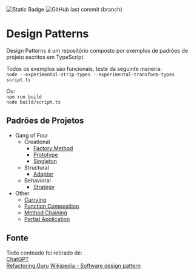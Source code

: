 ![Static Badge](https://img.shields.io/badge/Node.js-LTS-brightgreen) ![GitHub last commit (branch)](https://img.shields.io/github/last-commit/bsshenrique/design-patterns/main)

# Design Patterns
Design Patterns é um repositório composto por exemplos de padrões de projeto escritos em TypeScript.

Todos os exemplos são funcionais, teste da seguinte maneira:  
`node --experimental-strip-types --experimental-transform-types script.ts`

Ou:  
`npm run build`  
`node build/script.ts`

## Padrões de Projetos
- Gang of Four
  - Creational
    - [Factory Method](gang-of-four/creational/factory-method.ts)
    - [Prototype](gang-of-four/creational/prototype.ts)
    - [Singleton](gang-of-four/creational/singleton.ts)
  - Structural
    - [Adapter](gang-of-four/structural/adapter.ts)
  - Behavioral
    - [Strategy](gang-of-four/behavioral/strategy.ts)
- Other
  - [Currying](other/currying.ts)
  - [Function Composition](other/function-composition.ts)
  - [Method Chaining](other/method-chaining.ts)
  - [Partial Application](other/partial-application.ts)

## Fonte
Todo conteúdo foi retirado de:  
[ChatGPT](https://chatgpt.com)  
[Refactoring.Guru](https://refactoring.guru)
[Wikipedia - Software design pattern](https://en.wikipedia.org/wiki/Software_design_pattern)
